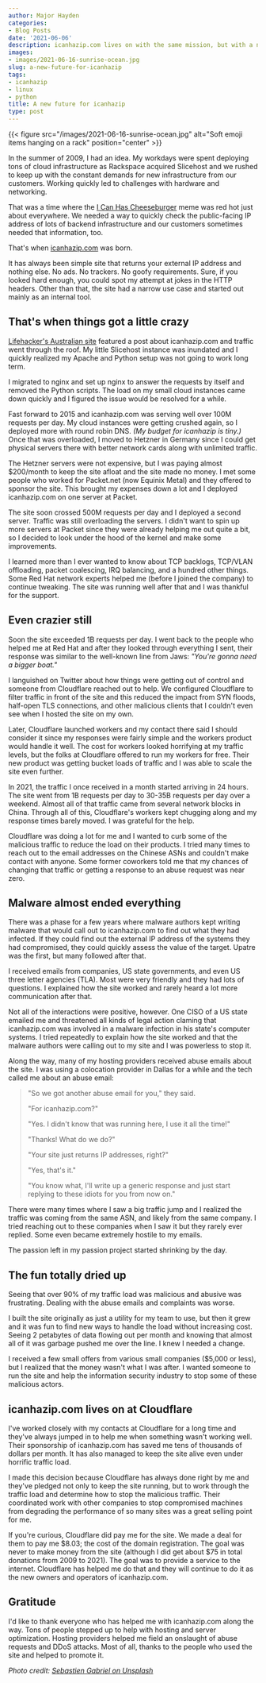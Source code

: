 ```yaml
---
author: Major Hayden
categories:
- Blog Posts
date: '2021-06-06'
description: icanhazip.com lives on with the same mission, but with a new owner 🤗 
images:
- images/2021-06-16-sunrise-ocean.jpg
slug: a-new-future-for-icanhazip
tags:
- icanhazip
- linux
- python
title: A new future for icanhazip
type: post
---
```


{{< figure src="/images/2021-06-16-sunrise-ocean.jpg" alt="Soft emoji items hanging on a rack" position="center" >}}

In the summer of 2009, I had an idea. My workdays were spent deploying tons of
cloud infrastructure as Rackspace acquired Slicehost and we rushed to keep up
with the constant demands for new infrastructure from our customers. Working
quickly led to challenges with hardware and networking.

That was a time where the [I Can Has Cheeseburger] meme was red hot just about
everywhere. We needed a way to quickly check the public-facing IP address of
lots of backend infrastructure and our customers sometimes needed that
information, too.

That's when [icanhazip.com] was born.

It has always been simple site that returns your external IP address and nothing
else. No ads. No trackers. No goofy requirements. Sure, if you looked hard
enough, you could spot my attempt at jokes in the HTTP headers. Other than that,
the site had a narrow use case and started out mainly as an internal tool.

[I Can Has Cheeseburger]: https://en.wikipedia.org/wiki/I_Can_Has_Cheezburger%3F
[icanhazip.com]: https://icanhazip.com

## That's when things got a little crazy

[Lifehacker's Australian site] featured a post about icanhazip.com and traffic
went through the roof. My little Slicehost instance was inundated and I quickly
realized my Apache and Python setup was not going to work long term.

I migrated to nginx and set up nginx to answer the requests by itself and
removed the Python scripts. The load on my small cloud instances came down
quickly and I figured the issue would be resolved for a while.

Fast forward to 2015 and icanhazip.com was serving well over 100M requests per
day. My cloud instances were getting crushed again, so I deployed more with
round robin DNS. _(My budget for icanhazip is tiny.)_ Once that was overloaded,
I moved to Hetzner in Germany since I could get physical servers there with
better network cards along with unlimited traffic.

The Hetzner servers were not expensive, but I was paying almost $200/month to
keep the site afloat and the site made no money. I met some people who worked
for Packet.net (now Equinix Metal) and they offered to sponsor the site. This
brought my expenses down a lot and I deployed icanhazip.com on one server at
Packet.

The site soon crossed 500M requests per day and I deployed a second server.
Traffic was still overloading the servers. I didn't want to spin up more servers
at Packet since they were already helping me out quite a bit, so I decided to
look under the hood of the kernel and make some improvements.

I learned more than I ever wanted to know about TCP backlogs, TCP/VLAN
offloading, packet coalescing, IRQ balancing, and a hundred other things. Some
Red Hat network experts helped me (before I joined the company) to continue
tweaking. The site was running well after that and I was thankful for the
support.

## Even crazier still

Soon the site exceeded 1B requests per day. I went back to the people who helped
me at Red Hat and after they looked through everything I sent, their response
was similar to the well-known line from Jaws: _"You're gonna need a bigger
boat."_

I languished on Twitter about how things were getting out of control and someone
from Cloudflare reached out to help. We configured Cloudflare to filter traffic
in front of the site and this reduced the impact from SYN floods, half-open TLS
connections, and other malicious clients that I couldn't even see when I hosted
the site on my own.

Later, Cloudflare launched workers and my contact there said I should consider
it since my responses were fairly simple and the workers product would handle it
well. The cost for workers looked horrifying at my traffic levels, but the folks
at Cloudflare offered to run my workers for free. Their new product was getting
bucket loads of traffic and I was able to scale the site even further.

In 2021, the traffic I once received in a month started arriving in 24 hours.
The site went from 1B requests per day to 30-35B requests per day over a
weekend. Almost all of that traffic came from several network blocks in China.
Through all of this, Cloudflare's workers kept chugging along and my response
times barely moved. I was grateful for the help.

Cloudflare was doing a lot for me and I wanted to curb some of the malicious
traffic to reduce the load on their products. I tried many times to reach out to
the email addresses on the Chinese ASNs and couldn't make contact with anyone.
Some former coworkers told me that my chances of changing that traffic or
getting a response to an abuse request was near zero.

## Malware almost ended everything

There was a phase for a few years where malware authors kept writing malware
that would call out to icanhazip.com to find out what they had infected. If they
could find out the external IP address of the systems they had compromised, they
could quickly assess the value of the target. Upatre was the first, but many
followed after that.

I received emails from companies, US state governments, and even US three letter
agencies (TLA). Most were very friendly and they had lots of questions. I explained how the site worked and rarely heard a lot more communication after that.

Not all of the interactions were positive, however. One CISO of a US state
emailed me and threatened all kinds of legal action claming that icanhazip.com
was involved in a malware infection in his state's computer systems. I tried
repeatedly to explain how the site worked and that the malware authors were
calling out to my site and I was powerless to stop it.

Along the way, many of my hosting providers received abuse emails about the
site. I was using a colocation provider in Dallas for a while and the tech
called me about an abuse email:

> "So we got another abuse email for you," they said.
>
> "For icanhazip.com?"
>
> "Yes. I didn't know that was running here, I use it all the time!"
>
> "Thanks! What do we do?"
>
> "Your site just returns IP addresses, right?"
>
> "Yes, that's it."
>
> "You know what, I'll write up a generic response and just start replying to
> these idiots for you from now on."

There were many times where I saw a big traffic jump and I realized the traffic
was coming from the same ASN, and likely from the same company. I tried reaching
out to these companies when I saw it but they rarely ever replied. Some even
became extremely hostile to my emails.

The passion left in my passion project started shrinking by the day.

[Upatre]: /2015/06/04/upatre-and-icanhazip/

## The fun totally dried up

Seeing that over 90% of my traffic load was malicious and abusive was
frustrating. Dealing with the abuse emails and complaints was worse.

I built the site originally as just a utility for my team to use, but then it
grew and it was fun to find new ways to handle the load without increasing cost.
Seeing 2 petabytes of data flowing out per month and knowing that almost all of
it was garbage pushed me over the line. I knew I needed a change.

I received a few small offers from various small companies ($5,000 or less), but
I realized that the money wasn't what I was after. I wanted someone to run the
site and help the information security industry to stop some of these malicious
actors.

## icanhazip.com lives on at Cloudflare

I've worked closely with my contacts at Cloudflare for a long time and they've
always jumped in to help me when something wasn't working well. Their
sponsorship of icanhazip.com has saved me tens of thousands of dollars per
month. It has also managed to keep the site alive even under horrific traffic
load.

I made this decision because Cloudflare has always done right by me and they've
pledged not only to keep the site running, but to work through the traffic load
and determine how to stop the malicious traffic. Their coordinated work with
other companies to stop compromised machines from degrading the performance of
so many sites was a great selling point for me.

If you're curious, Cloudflare did pay me for the site. We made a deal for them
to pay me $8.03; the cost of the domain registration. The goal was never to make
money from the site (although I did get about $75 in total donations from 2009 to
2021). The goal was to provide a service to the internet. Cloudflare has helped
me do that and they will continue to do it as the new owners and operators of
icanhazip.com.

## Gratitude

I'd like to thank everyone who has helped me with icanhazip.com along the way.
Tons of people stepped up to help with hosting and server optimization. Hosting
providers helped me field an onslaught of abuse requests and DDoS attacks. Most
of all, thanks to the people who used the site and helped to promote it.


[Lifehacker's Australian site]: https://www.lifehacker.com.au/2011/03/find-your-public-ip-anywhere-with-icanhazip-com/

*Photo credit: [Sebastien Gabriel on Unsplash](https://unsplash.com/photos/6p6WDodvR2Y)*

